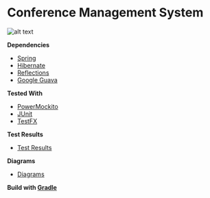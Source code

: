 # Conference Management System

![alt text](https://gifyu.com/images/Home.png)

**Dependencies**

- [Spring](https://spring.io/)
- [Hibernate](http://hibernate.org/)
- [Reflections](https://github.com/ronmamo/reflections)
- [Google Guava](https://github.com/google/guava)

**Tested With**

- [PowerMockito](https://github.com/powermock/powermock/wiki/MockitoUsage)
- [JUnit](https://github.com/junit-team/junit4)
- [TestFX](https://github.com/TestFX/TestFX)

**Test Results**

- [Test Results](http://htmlpreview.github.io/?https://github.com/alexandrustoica/DiagramsISS/blob/master/Test%20Results%20-%20java_in_org_confery_model_test.html)

**Diagrams**

- [Diagrams](https://github.com/alexandrustoica/DiagramsISS)

**Build with [Gradle](https://gradle.org/)**
